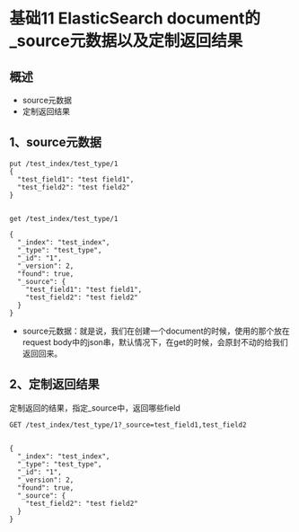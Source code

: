 # 基础11 ElasticSearch document的_source元数据以及定制返回结果

## 概述

* source元数据
* 定制返回结果

## 1、source元数据

```
put /test_index/test_type/1
{
  "test_field1": "test field1",
  "test_field2": "test field2"
}
```


```

get /test_index/test_type/1

{
  "_index": "test_index",
  "_type": "test_type",
  "_id": "1",
  "_version": 2,
  "found": true,
  "_source": {
    "test_field1": "test field1",
    "test_field2": "test field2"
  }
}
```

* source元数据：就是说，我们在创建一个document的时候，使用的那个放在request body中的json串，默认情况下，在get的时候，会原封不动的给我们返回回来。


## 2、定制返回结果

定制返回的结果，指定_source中，返回哪些field

```
GET /test_index/test_type/1?_source=test_field1,test_field2
```

```

{
  "_index": "test_index",
  "_type": "test_type",
  "_id": "1",
  "_version": 2,
  "found": true,
  "_source": {
    "test_field2": "test field2"
  }
}
```
